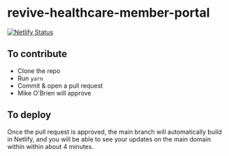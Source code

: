 # revive-healthcare-member-portal

[![Netlify Status](https://api.netlify.com/api/v1/badges/6f3b3291-ebb3-49e0-9daf-e12329e926d0/deploy-status)](https://app.netlify.com/sites/revivehealthcare/deploys)

## To contribute
- Clone the repo
- Run `yarn`
- Commit & open a pull request
- Mike O'Brien will approve

## To deploy
Once the pull request is approved, the main branch will automatically build in Netlify, and you will be able to see your updates on the main domain within within about 4 minutes.
